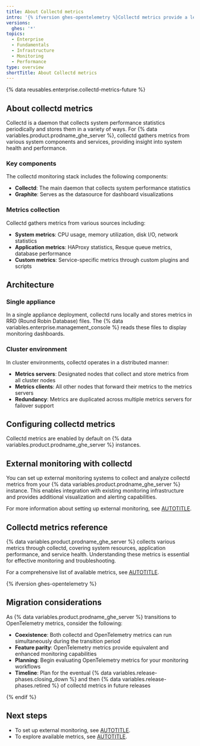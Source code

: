 ```yaml
---
title: About Collectd metrics
intro: '{% ifversion ghes-opentelemetry %}Collectd metrics provide a legacy monitoring solution for {% data variables.product.prodname_ghe_server %} instances that is supported alongside a {% data variables.release-phases.public_preview %} of OpenTelemetry metrics.{% else %}Collectd metrics provide a monitoring solution for {% data variables.product.prodname_ghe_server %} instances.{% endif %}'
versions:
  ghes: '*'
topics:
  - Enterprise
  - Fundamentals
  - Infrastructure
  - Monitoring
  - Performance
type: overview
shortTitle: About Collectd metrics
---
```


{% data reusables.enterprise.collectd-metrics-future %}

## About collectd metrics

Collectd is a daemon that collects system performance statistics periodically and stores them in a variety of ways. For {% data variables.product.prodname_ghe_server %}, collectd gathers metrics from various system components and services, providing insight into system health and performance.

### Key components

The collectd monitoring stack includes the following components:

* **Collectd**: The main daemon that collects system performance statistics
* **Graphite**: Serves as the datasource for dashboard visualizations

### Metrics collection

Collectd gathers metrics from various sources including:

* **System metrics**: CPU usage, memory utilization, disk I/O, network statistics
* **Application metrics**: HAProxy statistics, Resque queue metrics, database performance
* **Custom metrics**: Service-specific metrics through custom plugins and scripts

## Architecture

### Single appliance

In a single appliance deployment, collectd runs locally and stores metrics in RRD (Round Robin Database) files. The {% data variables.enterprise.management_console %} reads these files to display monitoring dashboards.

### Cluster environment

In cluster environments, collectd operates in a distributed manner:

* **Metrics servers**: Designated nodes that collect and store metrics from all cluster nodes
* **Metrics clients**: All other nodes that forward their metrics to the metrics servers
* **Redundancy**: Metrics are duplicated across multiple metrics servers for failover support

## Configuring collectd metrics

Collectd metrics are enabled by default on {% data variables.product.prodname_ghe_server %} instances.

## External monitoring with collectd

You can set up external monitoring systems to collect and analyze collectd metrics from your {% data variables.product.prodname_ghe_server %} instance. This enables integration with existing monitoring infrastructure and provides additional visualization and alerting capabilities.

For more information about setting up external monitoring, see [AUTOTITLE](/admin/monitoring-and-managing-your-instance/monitoring-your-instance/collectd-metrics/setting-up-external-monitoring-with-collectd).

## Collectd metrics reference

{% data variables.product.prodname_ghe_server %} collects various metrics through collectd, covering system resources, application performance, and service health. Understanding these metrics is essential for effective monitoring and troubleshooting.

For a comprehensive list of available metrics, see [AUTOTITLE](/admin/monitoring-and-managing-your-instance/monitoring-your-instance/collectd-metrics/collectd-metrics-for-github-enterprise-server).

{% ifversion ghes-opentelemetry %}

## Migration considerations

As {% data variables.product.prodname_ghe_server %} transitions to OpenTelemetry metrics, consider the following:

* **Coexistence**: Both collectd and OpenTelemetry metrics can run simultaneously during the transition period
* **Feature parity**: OpenTelemetry metrics provide equivalent and enhanced monitoring capabilities
* **Planning**: Begin evaluating OpenTelemetry metrics for your monitoring workflows
* **Timeline**: Plan for the eventual {% data variables.release-phases.closing_down %} and then {% data variables.release-phases.retired %} of collectd metrics in future releases

{% endif %}

## Next steps

* To set up external monitoring, see [AUTOTITLE](/admin/monitoring-and-managing-your-instance/monitoring-your-instance/collectd-metrics/setting-up-external-monitoring-with-collectd).
* To explore available metrics, see [AUTOTITLE](/admin/monitoring-and-managing-your-instance/monitoring-your-instance/collectd-metrics/collectd-metrics-for-github-enterprise-server).
